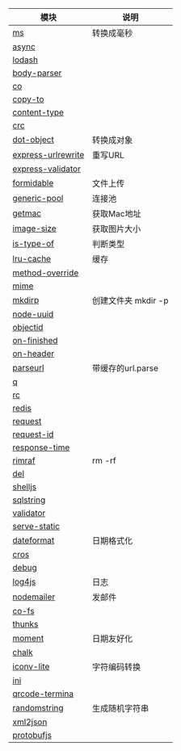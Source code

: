 | 模块                                                                     | 说明             |
|------------------------------------------------------------------------|----------------|
| [ms](https://www.npmjs.com/package/ms)                                 | 转换成毫秒          |
| [async](https://www.npmjs.com/package/async)                           |                |
| [lodash](https://www.npmjs.com/package/lodash)                         |                |
| [body-parser](https://www.npmjs.com/package/body-parser)               |                |
| [co](https://www.npmjs.com/package/co)                                 |                |
| [copy-to](https://www.npmjs.com/package/copy-to)                       |                |
| [content-type ](https://www.npmjs.com/package/content-type )           |                |
| [crc](https://www.npmjs.com/package/crc)                               |                |
| [dot-object](https://www.npmjs.com/package/dot-object)                 | 转换成对象          |
| [express-urlrewrite](https://www.npmjs.com/package/express-urlrewrite) | 重写URL          |
| [express-validator](https://www.npmjs.com/package/express-validator)   |                |
| [formidable](https://www.npmjs.com/package/formidable)                 | 文件上传           |
| [generic-pool](https://www.npmjs.com/package/generic-pool)             | 连接池            |
| [getmac](https://www.npmjs.com/package/getmac)                         | 获取Mac地址        |
| [image-size](https://www.npmjs.com/package/image-size)                 | 获取图片大小         |
| [is-type-of](https://www.npmjs.com/package/is-type-of)                 | 判断类型           |
| [lru-cache](https://www.npmjs.com/package/lru-cache)                   | 缓存             |
| [method-override](https://www.npmjs.com/package/method-override)       |                |
| [mime](https://www.npmjs.com/package/mime)                             |                |
| [mkdirp](https://www.npmjs.com/package/mkdirp)                         | 创建文件夹 mkdir -p |
| [node-uuid](https://www.npmjs.com/package/node-uuid)                   |                |
| [objectid](https://www.npmjs.com/package/objectid)                     |                |
| [on-finished](https://www.npmjs.com/package/on-finished)               |                |
| [on-header](https://www.npmjs.com/package/on-header)                   |                |
| [parseurl](https://www.npmjs.com/package/parseurl)                     | 带缓存的url.parse  |
| [q](https://www.npmjs.com/package/q)                                   |                |
| [rc ](https://www.npmjs.com/package/rc )                               |                |
| [redis](https://www.npmjs.com/package/redis)                           |                |
| [request](https://www.npmjs.com/package/request)                       |                |
| [request-id](https://www.npmjs.com/package/request-id)                 |                |
| [response-time](https://www.npmjs.com/package/response-time)           |                |
| [rimraf](https://www.npmjs.com/package/rimraf)                         | rm -rf         |
| [del ](https://www.npmjs.com/package/del )                             |                |
| [shelljs](https://www.npmjs.com/package/shelljs)                       |                |
| [sqlstring](https://www.npmjs.com/package/sqlstring)                   |                |
| [validator](https://www.npmjs.com/package/validator)                   |                |
| [serve-static](https://www.npmjs.com/package/serve-static)             |                |
| [dateformat](https://www.npmjs.com/package/dateformat)                 | 日期格式化          |
| [cros](https://www.npmjs.com/package/cros)                             |                |
| [debug](https://www.npmjs.com/package/debug)                           |                |
| [log4js](https://www.npmjs.com/package/log4js)                         | 日志             |
| [nodemailer](https://www.npmjs.com/package/nodemailer)                 | 发邮件            |
| [co-fs](https://www.npmjs.com/package/co-fs)                           |                |
| [thunks](https://www.npmjs.com/package/thunks)                         |                |
| [moment](https://www.npmjs.com/package/moment)                         | 日期友好化          |
| [chalk](https://www.npmjs.com/package/chalk)                           |                |
| [iconv-lite](https://www.npmjs.com/package/iconv-lite)                 | 字符编码转换         |
| [ini](https://www.npmjs.com/package/ini)                               |                |
| [qrcode-termina](https://www.npmjs.com/package/qrcode-termina)         |                |
| [randomstring](https://www.npmjs.com/package/randomstring)             | 生成随机字符串        |
| [xml2json](https://www.npmjs.com/package/xml2json)                     |                |
| [protobufjs](https://www.npmjs.com/package/protobufjs)                 |                |


